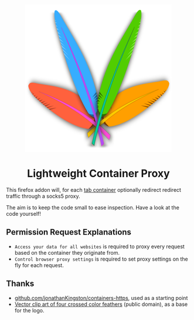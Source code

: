 <div align=center>
  
![logo](logo.svg)

# Lightweight Container Proxy
</div>

This firefox addon will, for each [tab container](https://addons.mozilla.org/en-GB/firefox/addon/multi-account-containers/) optionally redirect redirect traffic through a socks5 proxy.

The aim is to keep the code small to ease inspection. Have a look at the code yourself!

## Permission Request Explanations

- `Access your data for all websites` is required to proxy every request based on the container they originate from.
- `Control browser proxy settings` is required to set proxy  settings on the fly for each request.

## Thanks

- [github.com/jonathanKingston/containers-https](https://github.com/jonathanKingston/containers-https), used as a starting point
- [Vector clip art of four crossed color feathers](https://publicdomainvectors.org/en/free-clipart/Vector-clip-art-of-four-crossed-color-feathers/31643.html) (public domain), as a base for the logo.
